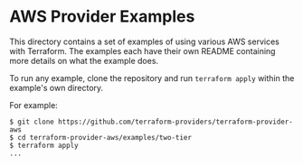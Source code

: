 # AWS Provider Examples

This directory contains a set of examples of using various AWS services with
Terraform. The examples each have their own README containing more details
on what the example does.

To run any example, clone the repository and run `terraform apply` within
the example's own directory.

For example:

```
$ git clone https://github.com/terraform-providers/terraform-provider-aws
$ cd terraform-provider-aws/examples/two-tier
$ terraform apply
...
```
